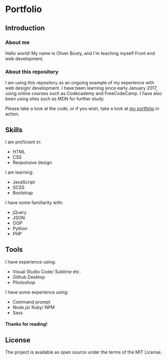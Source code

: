 # Portfolio

## Introduction

### About me
Hello world! My name is Oliver Booty, and I'm teaching myself Front end web development.

### About this repository

I am using this repository as an ongoing example of my experience with web design/ development. I have been learning since early January 2017, using online courses such as Codecademy and FreeCodeCamp. I have also been using sites such as MDN for further study.

Please take a look at the code, or if you wish, take a look at [my portfolio](https://seedboot.github.io/Portfolio/) in action.

## Skills
I am proficient in:
- HTML
- CSS
- Responsive design

I am learning:
- JavaScript
- SCSS
- Bootstrap

I have some familiarity with:
- jQuery
- JSON
- OOP
- Python
- PHP

## Tools
I have experience using:
- Visual Studio Code/ Sublime etc.
- Github Desktop
- Photoshop

I have some experience using:
- Command prompt
- Node.js/ Ruby/ NPM
- Sass

#### Thanks for reading!

## License
The project is available as open source under the terms of the MIT License.
